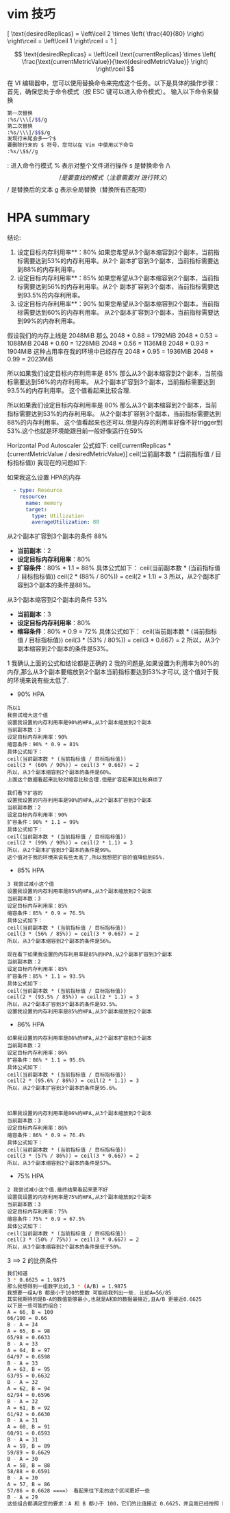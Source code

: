 
# vim 技巧


\[ \text{desiredReplicas} = \left\lceil 2 \times \left( \frac{40}{80} \right) \right\rceil = \left\lceil 1 \right\rceil = 1 \]


$$ \text{desiredReplicas} = \left\lceil \text{currentReplicas} \times \left( \frac{\text{currentMetricValue}}{\text{desiredMetricValue}} \right) \right\rceil $$



在 VI 编辑器中，您可以使用替换命令来完成这个任务。以下是具体的操作步骤：
首先，确保您处于命令模式（按 ESC 键可以进入命令模式）。
输入以下命令来替换 
```bash
第一次替换
:%s/\\\[/$$/g
第二次替换
:%s/\\\]/$$$/g
发现行末尾会多一个$
要删除行末的 $ 符号，您可以在 Vim 中使用以下命令
:%s/\$$//g
```


: 进入命令行模式
% 表示对整个文件进行操作
s 是替换命令
/\\$$/ 是要查找的模式（注意需要对 \ 进行转义）
$$/ 是替换后的文本
g 表示全局替换（替换所有匹配项）


# HPA summary 



结论:
1. 设定目标内存利用率**：80% 如果您希望从3个副本缩容到2个副本，当前指标需要达到53%的内存利用率。从2个
副本扩容到3个副本，当前指标需要达到88%的内存利用率。
2. 设定目标内存利用率**：85% 如果您希望从3个副本缩容到2个副本，当前指标需要达到56%的内存利用率。从2个
副本扩容到3个副本，当前指标需要达到93.5%的内存利用率。
3. 设定目标内存利用率**：90% 如果您希望从3个副本缩容到2个副本，当前指标需要达到60%的内存利用率。
从2个副本扩容到3个副本，当前指标需要达到99%的内存利用率。


假设我们的内存上线是
2048MiB 
那么
2048 * 0.88 = 1792MiB
2048 * 0.53 = 1088MiB
2048 * 0.60 = 1228MiB
2048 * 0.56 = 1136MiB
2048 * 0.93 = 1904MiB 这种占用率在我的环境中已经存在 
2048 * 0.95 = 1936MiB
2048 * 0.99 = 2023MiB


所以如果我们设定目标内存利用率是 85%
那么从3个副本缩容到2个副本，当前指标需要达到56%的内存利用率。
从2个副本扩容到3个副本，当前指标需要达到93.5%的内存利用率。
这个值看起来比较合理.

所以如果我们设定目标内存利用率是 80%
那么从3个副本缩容到2个副本，当前指标需要达到53%的内存利用率。
从2个副本扩容到3个副本，当前指标需要达到88%的内存利用率。
这个值看起来也还可以.但是内存的利用率好像不好trigger到53%.这个也就是环境能跟目前一般好像运行在59%



Horizontal Pod Autoscaler
公式如下:
ceil[currentReplicas * (currentMetricValue / desiredMetricValue)]
ceil(当前副本数 * (当前指标值 / 目标指标值))
我现在的问题如下:

如果我这么设置 HPA的内存
```yaml
  - type: Resource
    resource:
      name: memory
      target:
        type: Utilization
        averageUtilization: 80
```

从2个副本扩容到3个副本的条件 88%
- **当前副本**：2
- **设定目标内存利用率**：80%
- **扩容条件**：80% * 1.1 = 88%
具体公式如下：
ceil(当前副本数 * (当前指标值 / 目标指标值))
ceil(2 * (88% / 80%)) = ceil(2 * 1.1) = 3
所以，从2个副本扩容到3个副本的条件是88%。

从3个副本缩容到2个副本的条件 53%
- **当前副本**：3
- **设定目标内存利用率**：80%
- **缩容条件**：80% * 0.9 = 72%
具体公式如下：
ceil(当前副本数 * (当前指标值 / 目标指标值))
ceil(3 * (53% / 80%)) = ceil(3 * 0.667) = 2
所以，从3个副本缩容到2个副本的条件是53%。

1 我确认上面的公式和结论都是正确的
2 我的问题是,如果设置为利用率为80%的内存,那么从3个副本要缩放到2个副本当前指标要达到53%才可以,
这个值对于我的环境来说有些太低了.
- 90% HPA 
```
所以1 
我尝试增大这个值
设置我设置的内存利用率是90%的HPA,从3个副本缩放到2个副本
当前副本数：3
设定目标内存利用率：90%
缩容条件：90% * 0.9 = 81%
具体公式如下：
ceil(当前副本数 * (当前指标值 / 目标指标值))
ceil(3 * (60% / 90%)) = ceil(3 * 0.667) = 2
所以，从3个副本缩容到2个副本的条件是60%。
上面这个数据看起来比较对缩容比较合理.但是扩容起来就比较麻烦了

我们看下扩容的
设置我设置的内存利用率是90%的HPA,从2个副本扩容到3个副本
当前副本数：2
设定目标内存利用率：90%
扩容条件：90% * 1.1 = 99%
具体公式如下：
ceil(当前副本数 * (当前指标值 / 目标指标值))
ceil(2 * (99% / 90%)) = ceil(2 * 1.1) = 3
所以，从2个副本扩容到3个副本的条件是99%。
这个值对于我的环境来说有些太高了,所以我想把扩容的值降低到85%.
```
- 85% HPA
```
3 我尝试减小这个值
设置我设置的内存利用率是85%的HPA,从3个副本缩放到2个副本
当前副本数：3
设定目标内存利用率：85%
缩容条件：85% * 0.9 = 76.5%
具体公式如下：
ceil(当前副本数 * (当前指标值 / 目标指标值))
ceil(3 * (56% / 85%)) = ceil(3 * 0.667) = 2
所以，从3个副本缩容到2个副本的条件是56%。

现在看下如果我设置的内存利用率是85%的HPA,从2个副本扩容到3个副本
当前副本数：2
设定目标内存利用率：85%
扩容条件：85% * 1.1 = 93.5%
具体公式如下：
ceil(当前副本数 * (当前指标值 / 目标指标值))
ceil(2 * (93.5% / 85%)) = ceil(2 * 1.1) = 3
所以，从2个副本扩容到3个副本的条件是93.5%。
设置我设置的内存利用率是85%的HPA,从3个副本缩放到2个副本
```
- 86% HPA
```
如果我设置的内存利用率是86%的HPA,从2个副本扩容到3个副本
当前副本数：2
设定目标内存利用率：86%
扩容条件：86% * 1.1 = 95.6%
具体公式如下：
ceil(当前副本数 * (当前指标值 / 目标指标值))
ceil(2 * (95.6% / 86%)) = ceil(2 * 1.1) = 3
所以，从2个副本扩容到3个副本的条件是95.6%。



如果我设置的内存利用率是86%的HPA,从3个副本缩放到2个副本
当前副本数：3
设定目标内存利用率：86%
缩容条件：86% * 0.9 = 76.4%
具体公式如下：
ceil(当前副本数 * (当前指标值 / 目标指标值))
ceil(3 * (57% / 86%)) = ceil(3 * 0.667) = 2
所以，从3个副本缩容到2个副本的条件是57%。
```

- 75% HPA
```
2 我尝试减小这个值.最终结果看起来更不好
设置我设置的内存利用率是75%的HPA,从3个副本缩放到2个副本
当前副本数：3
设定目标内存利用率：75%
缩容条件：75% * 0.9 = 67.5%
具体公式如下：
ceil(当前副本数 * (当前指标值 / 目标指标值))
ceil(3 * (50% / 75%)) = ceil(3 * 0.667) = 2
所以，从3个副本缩容到2个副本的条件是低于50%。
```

3 ==> 2 的比例条件
```bash
我们知道
3 * 0.6625 = 1.9875
那么我想得到一组数字比如,3 * (A/B) = 1.9875
我想要一组A/B 都是小于100的整数 可能给我列出一些. 比如A=56/85
其实我期待的是B-A的数值能够最小,也就是A和B的数据最接近,且A/B 更接近0.6625
以下是一些可能的组合：
A = 66, B = 100
66/100 = 0.66
B - A = 34
A = 65, B = 98
65/98 ≈ 0.6633
B - A = 33
A = 64, B = 97
64/97 ≈ 0.6598
B - A = 33
A = 63, B = 95
63/95 ≈ 0.6632
B - A = 32
A = 62, B = 94
62/94 ≈ 0.6596
B - A = 32
A = 61, B = 92
61/92 ≈ 0.6630
B - A = 31
A = 60, B = 91
60/91 ≈ 0.6593
B - A = 31
A = 59, B = 89
59/89 ≈ 0.6629
B - A = 30
A = 58, B = 88
58/88 ≈ 0.6591
B - A = 30
A = 57, B = 86
57/86 ≈ 0.6628 ====〉 看起来往下走的这个区间更好一些
B - A = 29
这些组合都满足您的要求：A 和 B 都小于 100，它们的比值接近 0.6625，并且我已经按照 B-A 的差值从小到大排序。其中，A=57, B=86 的组合可能是最符合您期望的，因为它们的差值最小（29），且比值 0.6628 非常接近 0.6625。
```


